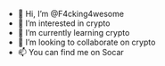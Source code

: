 - 👋 Hi, I’m @F4cking4wesome
- 👀 I’m interested in crypto
- 🌱 I’m currently learning crypto
- 💞️ I’m looking to collaborate on crypto
- 📫 You can find me on Socar

<!---
F4cking4wesome/F4cking4wesome is a ✨ special ✨ repository because its `README.md` (this file) appears on your GitHub profile.
You can click the Preview link to take a look at your changes.
--->
